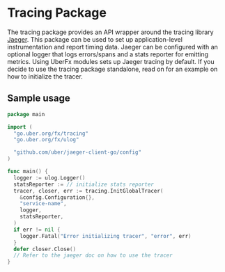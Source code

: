 # Tracing Package

The tracing package provides an API wrapper around the tracing library
[Jaeger](https://github.com/uber/jaeger-client-go). This package can be used
to set up application-level instrumentation and report timing data.
Jaeger can be configured with an optional logger that logs errors/spans and a
stats reporter for emitting metrics.
Using UberFx modules sets up Jaeger tracing by default. If you decide to use
the tracing package standalone, read on for an example on how to initialize the
tracer.

## Sample usage
```go
package main

import (
  "go.uber.org/fx/tracing"
  "go.uber.org/fx/ulog"

  "github.com/uber/jaeger-client-go/config"
)

func main() {
  logger := ulog.Logger()
  statsReporter := // initialize stats reporter
  tracer, closer, err := tracing.InitGlobalTracer(
    &config.Configuration{},
    "service-name",
    logger,
    statsReporter,
  )
  if err != nil {
    logger.Fatal("Error initializing tracer", "error", err)
  }
  defer closer.Close()
  // Refer to the jaeger doc on how to use the tracer
}
```